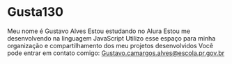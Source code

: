# Gusta130
Meu nome é Gustavo Alves
Estou estudando no Alura
Estou me desenvolvendo na linguagem JavaScript
Utilizo esse espaço para minha organização e compartilhamento dos meu projetos desenvolvidos
Você pode entrar em contato comigo: Gustavo.camargos.alves@escola.pr.gov.br
